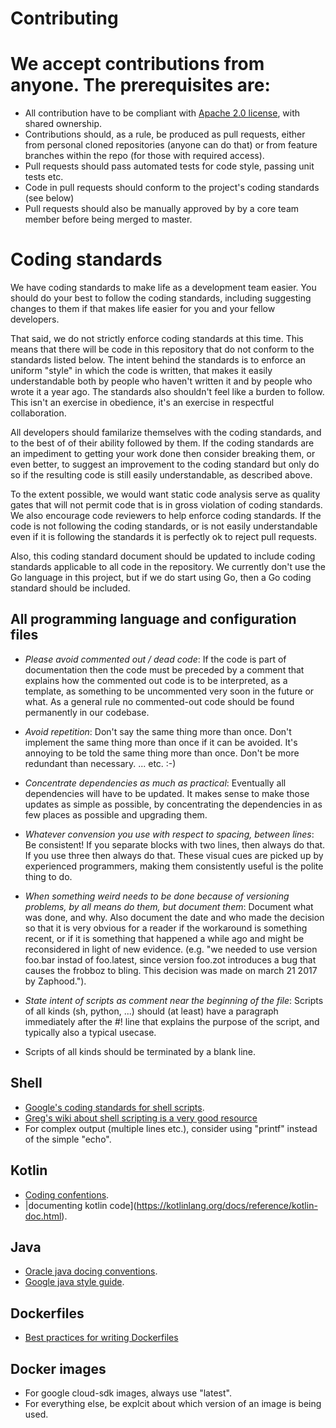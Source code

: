 # Contributing

# We accept contributions from anyone.  The prerequisites are:

* All contribution have to be compliant with [Apache 2.0 license](https://www.apache.org/licenses/LICENSE-2.0), with shared ownership.
* Contributions should, as a rule,  be produced as pull requests, either from personal cloned repositories (anyone can do that) or from feature branches within the repo (for those with required access).
* Pull requests should pass automated tests for code style, passing unit tests etc.
* Code in pull requests should conform to the project's coding standards (see below)
* Pull requests should also be manually approved by by a core team member before being merged to master.

# Coding standards

We have coding standards to make life as a development team
easier.  You should  do your best to follow the coding standards,
including suggesting changes to them if that makes life easier
for you and your fellow developers.

That said, we do not strictly enforce coding standards at this time.
This means that there will be code in this repository that do not
conform to the standards listed below.  The intent behind the
standards is to enforce an uniform "style" in which the code is
written, that makes it easily understandable both by people who
haven't written it and by people who wrote it a year ago.  The
standards also shouldn't feel like a burden to follow.  This isn't an
exercise in obedience, it's an exercise in respectful collaboration.

All developers should familarize themselves with the coding standards,
and to the best of of their ability followed by them. If the coding
standards are an impediment to getting your work done then consider
breaking them, or even better, to suggest an improvement to the coding
standard but only do so if the resulting code is still easily
understandable, as described above.

To the extent possible, we would want static code analysis serve as
quality gates that will not permit code that is in gross violation of
coding standards.  We also encourage code reviewers to help enforce
coding standards.  If the code is not following the coding standards,
or is not easily understandable even if it is following the standards
it is perfectly ok to reject pull requests.

Also, this coding standard document should be updated to include
coding standards applicable to all code in the repository.  We
currently don't use the Go language in this project, but if we do
start using Go, then a Go coding standard should be included.

## All programming language and configuration files

* _Please avoid  commented out / dead code_:   If the code is part of
  documentation then the code must be preceded
  by a comment that explains how the commented out code is to be
  interpreted, as a template, as something to be uncommented very soon
  in the future or what.   As a general rule no commented-out code
  should be found permanently in our codebase.

* _Avoid repetition_: Don't say the same thing more than once.  Don't
  implement the same thing more than once if it can be avoided.
  It's annoying to be told the same thing more than once.   Don't
  be more redundant than necessary.    ... etc. :-)

* _Concentrate dependencies as much as practical_: Eventually all
  dependencies will have to be updated.  It makes sense to make
  those updates as simple as possible, by concentrating the
  dependencies in as few places as possible and upgrading them.

* _Whatever convension you use with respect to spacing, between
  lines_: Be consistent!   If you separate blocks with two lines,
  then always do that.  If you use three then always do that.
  These visual cues are picked up by experienced programmers,
  making them consistently useful is the polite thing to do.

* _When something weird needs to be done because of versioning
  problems, by all means do them, but document them_: Document what
  was done, and why.  Also document the date and who made the decision
  so that it is very obvious for a reader if the workaround is
  something recent, or if it is something that happened a while ago
  and might be reconsidered in light of new evidence.  (e.g. "we
  needed to use version foo.bar instad of foo.latest, since version
  foo.zot introduces a bug that causes the frobboz to bling.  This
  decision was made on march 21 2017 by Zaphood.").

* _State intent of scripts as comment near the beginning of the file_:
  Scripts of all kinds (sh, python, ...)  should (at least) have a
  paragraph immediately after the #! line that explains the purpose of
  the script, and typically also a typical usecase.

* Scripts of all kinds should be terminated by a blank line.

## Shell

* [Google's coding standards for shell scripts](https://google.github.io/styleguide/shell.xml).
* [Greg's wiki about shell scripting is a very good resource](http://mywiki.wooledge.org/)
* For complex output (multiple lines etc.), consider using "printf"
  instead of the simple "echo".

## Kotlin

* [Coding confentions](https://kotlinlang.org/docs/reference/coding-conventions.html).
* |documenting kotlin code](https://kotlinlang.org/docs/reference/kotlin-doc.html).

## Java

* [Oracle java docing conventions](https://www.oracle.com/technetwork/java/javase/documentation/codeconvtoc-136057.html).
* [Google java style guide](https://google.github.io/styleguide/javaguide.html).

## Dockerfiles

* [Best practices for writing Dockerfiles](https://docs.docker.com/develop/develop-images/dockerfile_best-practices/)

## Docker images

* For google cloud-sdk images, always use "latest".
* For everything else, be explcit about which version of an image is being used.
